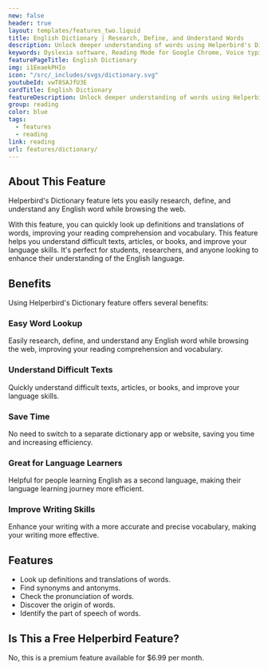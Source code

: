 ```yaml
---
new: false
header: true
layout: templates/features_two.liquid
title: English Dictionary | Research, Define, and Understand Words
description: Unlock deeper understanding of words using Helperbird's Dictionary feature. Easily look up, define, and grasp the meaning of any English word to enrich your reading experience.
keywords: Dyslexia software, Reading Mode for Google Chrome, Voice typing for Chrome, Text to speech for Chrome, text reader, Immersive Reader, dyslexia fonts, accessibility software, dyslexia software, Helperbird for Edge, Helperbird for Firefox, Helperbird for Chrome, Opendyslexic for Chrome, OpenDyslexic
featurePageTitle: English Dictionary
img: i1EeaekPHIo
icon: "/src/_includes/svgs/dictionary.svg"
youtubeId: vwT8SAJfU3E
cardTitle: English Dictionary
featureDescription: Unlock deeper understanding of words using Helperbird's Dictionary feature. Easily look up, define, and grasp the meaning of any English word to enrich your reading experience.
group: reading
color: blue
tags: 
  - features
  - reading
link: reading
url: features/dictionary/
---
```


## About This Feature

Helperbird's Dictionary feature lets you easily research, define, and understand any English word while browsing the web.

With this feature, you can quickly look up definitions and translations of words, improving your reading comprehension and vocabulary. This feature helps you understand difficult texts, articles, or books, and improve your language skills. It's perfect for students, researchers, and anyone looking to enhance their understanding of the English language.

## Benefits

Using Helperbird's Dictionary feature offers several benefits:

### Easy Word Lookup
Easily research, define, and understand any English word while browsing the web, improving your reading comprehension and vocabulary.

### Understand Difficult Texts
Quickly understand difficult texts, articles, or books, and improve your language skills.

### Save Time
No need to switch to a separate dictionary app or website, saving you time and increasing efficiency.

### Great for Language Learners
Helpful for people learning English as a second language, making their language learning journey more efficient.

### Improve Writing Skills
Enhance your writing with a more accurate and precise vocabulary, making your writing more effective.

## Features

- Look up definitions and translations of words.
- Find synonyms and antonyms.
- Check the pronunciation of words.
- Discover the origin of words.
- Identify the part of speech of words.

## Is This a Free Helperbird Feature?

No, this is a premium feature available for $6.99 per month.
